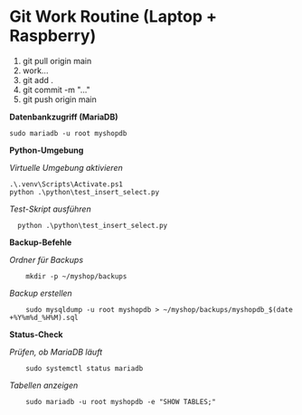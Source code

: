 # Git Work Routine (Laptop + Raspberry)
1. git pull origin main
2. work...
3. git add .
4. git commit -m "..."
5. git push origin main

   
**Datenbankzugriff (MariaDB)**

    sudo mariadb -u root myshopdb 


**Python-Umgebung**

_Virtuelle Umgebung aktivieren_
  
    .\.venv\Scripts\Activate.ps1
    python .\python\test_insert_select.py

_Test-Skript ausführen_

      python .\python\test_insert_select.py

**Backup-Befehle**

_Ordner für Backups_
        
        mkdir -p ~/myshop/backups

_Backup erstellen_

        sudo mysqldump -u root myshopdb > ~/myshop/backups/myshopdb_$(date +%Y%m%d_%H%M).sql


**Status-Check**

_Prüfen, ob MariaDB läuft_

        sudo systemctl status mariadb

_Tabellen anzeigen_
        
        sudo mariadb -u root myshopdb -e "SHOW TABLES;"

